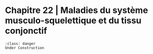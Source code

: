# Chapitre 22 | Maladies du système musculo-squelettique et du tissu conjonctif

```{admonition} This is a title
:class: danger
Under Construction
```
